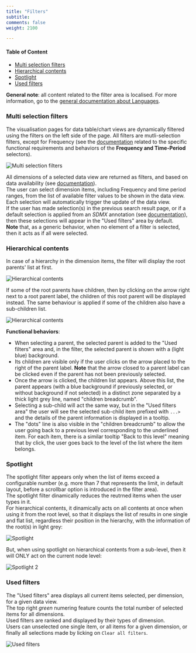 ```yaml
---
title: "Filters"
subtitle: 
comments: false
weight: 2100

---
```


#### Table of Content
- [Multi selection filters](#multi-selection-filters)
- [Hierarchical contents](#hierarchical-contents)
- [Spotlight](#spotlight)
- [Used filters](#used-filters)

**General note**: all content related to the filter area is localised. For more information, go to the [general documentation about Languages](https://sis-cc.gitlab.io/dotstatsuite-documentation/using-de/general-layout/#language).

### Multi selection filters
The visualisation pages for data table/chart views are dynamically filtered using the filters on the left side of the page. All filters are mutli-selection filters, except for Frequency (see the [documentation](https://sis-cc.gitlab.io/dotstatsuite-documentation/using-de/viewing-data/filters/time-period/) related to the specific functional requirements and behaviors of the **Frequency and Time-Period** selectors).  

![Multi selection filters](/images/de-filters1.png)

All dimensions of a selected data view are returned as filters, and based on data availability (see [documentation](https://sis-cc.gitlab.io/dotstatsuite-documentation/using-de/viewing-data/filters/data-availability/)).  
The user can select dimension items, including Frequency and time period ranges, from the list of available filter values to be shown in the data view. Each selection will automatically trigger the update of the data view.  
If the user has made selection(s) in the previous search result page, or if a default selection is applied from an *SDMX* annotation (see [documentation](https://sis-cc.gitlab.io/dotstatsuite-documentation/using-dlm/custom-data-view/default-selection/)), then these selections will appear in the "Used filters" area by default.  
**Note** that, as a generic behavior, when no element of a filter is selected, then it acts as if all were selected.

### Hierarchical contents
In case of a hierarchy in the dimension items, the filter will display the root parents' list at first.

![Hierarchical contents](/images/de-filters2.png)

If some of the root parents have children, then by clicking on the arrow right next to a root parent label, the children of this root parent will be displayed instead. The same behaviour is applied if some of the children also have a sub-children list.  

![Hierarchical contents](/images/de-filters21.png)

**Functional behaviors**:
* When selecting a parent, the selected parent is added to the "Used filters" area and, in the filter, the selected parent is shown with a (light blue) background.
* Its children are visible only if the user clicks on the arrow placed to the right of the parent label. **Note** that the arrow closed to a parent label can be clicked even if the parent has not been previously selected.
* Once the arrow is clicked, the children list appears. Above this list, the parent appears (with a blue background if previously selected, or without background if not selected) in a distinct zone separated by a thick light grey line, named "children breadcrumb".
* Selecting a sub-child will act the same way, but in the "Used filters area" the user will see the selected sub-child item prefixed with `...>` and the details of the parent information is displayed in a tooltip.
* The "dots" line is also visible in the "children breadcrumb" to allow the user going back to a previous level corresponding to the underlined item. For each item, there is a similar tooltip "Back to this level" meaning that by click, the user goes back to the level of the list where the item belongs.

### Spotlight
The spotlight filter appears only when the list of items exceed a configurable number (e.g. more than 7 that represents the limit, in default layout, before a scrollbar option is introduced in the filter area).  
The spotlight filter dinamically reduces the reutrned items when the user types in it.  
For hierarchical contents, it dinamically acts on all contents at once when using it from the root level, so that it displays the list of results in one single and flat list, regardless their position in the hierarchy, with the information of the root(s) in light grey:

![Spotlight](/images/de-filters3.png)

But, when using spotlight on hierarchical contents from a sub-level, then it will ONLY act on the current node level:

![Spotlight 2](/images/de-filters4.png)

### Used filters
The "Used filters" area displays all current items selected, per dimension, for a given data view.  
The top right *green* numering feature counts the total number of selected items for all dimensions.  
Used filters are ranked and displayed by their types of dimension.  
Users can unselected one single item, or all items for a given dimension, or finally all selections made by licking on `Clear all filters`.

![Used filters](/images/de-filters5.png)
